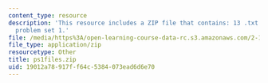 ```yaml
---
content_type: resource
description: 'This resource includes a ZIP file that contains: 13 .txt files to support
  problem set 1.'
file: /media/https%3A/open-learning-course-data-rc.s3.amazonaws.com/2-160-identification-estimation-and-learning-spring-2006/19012a78917ff64c5384073ead6d6e70_ps1files.zip
file_type: application/zip
resourcetype: Other
title: ps1files.zip
uid: 19012a78-917f-f64c-5384-073ead6d6e70
---
```

